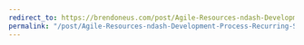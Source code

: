 ```yaml
---
redirect_to: https://brendoneus.com/post/Agile-Resources-ndash-Development-Process-Recurring-Steps/
permalink: "/post/Agile-Resources-ndash-Development-Process-Recurring-Steps/"
---
```


